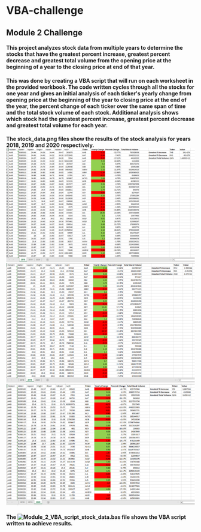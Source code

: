 # VBA-challenge
## Module 2 Challenge

#### This project analyzes stock data from multiple years to determine the stocks that have the greatest percent increase, greatest percent decrease and greatest total volume from the opening price at the beginning of a year to the closing price at end of that year. 

#### This was done by creating a VBA script that will run on each worksheet in the provided workbook. The code written cycles through all the stocks for one year and gives an initial analysis of each ticker's yearly change from opening price at the beginning of the year to closing price at the end of the year, the percent change of each ticker over the same span of time and the total stock volume of each stock. Additional analysis shows which stock had the greatest percent increase, greatest percent decrease and greatest total volume for each year.  

#### The stock_data.png files show the results of the stock analysis for years 2018, 2019 and 2020 respectively. ![2018](https://github.com/chelseapickett/VBA-challenge/blob/main/2018%20stock_data.png) ![2019](https://github.com/chelseapickett/VBA-challenge/blob/main/2019%20stock_data.png) ![2020](https://github.com/chelseapickett/VBA-challenge/blob/main/2020%20%20stock_data.png) 
#### The ![Module_2_VBA_script_stock_data.bas](https://github.com/chelseapickett/VBA-challenge/blob/main/Module_2_VBA_script_stock_data.bas) file shows the VBA script written to achieve results. 
